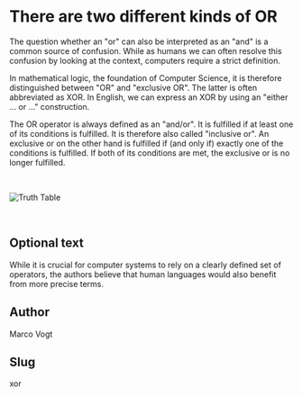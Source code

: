 <!-- BEGIN TITLE -->
# There are two different kinds of OR
<!-- END TITLE -->

<!-- BEGIN BODY -->
The question whether an "or" can also be interpreted as an "and" is a common source of confusion. While as humans we can often resolve this confusion by looking at the context, computers require a strict definition.

In mathematical logic, the foundation of Computer Science, it is therefore distinguished between "OR" and "exclusive OR". The latter is often abbreviated as XOR. In English, we can express an XOR by using an "either … or …" construction.

The OR operator is always defined as an "and/or". It is fulfilled if at least one of its conditions is fulfilled. It is therefore also called "inclusive or". An exclusive or on the other hand is fulfilled if (and only if) exactly one of the conditions is fulfilled. If both of its conditions are met, the exclusive or is no longer fulfilled.
<!-- END BODY -->


<br/>

![Truth Table](../images/image-013-exclusive-or.svg)

<br/>

## Optional text
<!-- BEGIN OPTIONAL -->
While it is crucial for computer systems to rely on a clearly defined set of operators, the authors believe that human languages would also benefit from more precise terms.
<!-- END OPTIONAL -->



## Author
<!-- BEGIN AUTHOR -->
Marco Vogt
<!-- END AUTHOR -->


## Slug
<!-- BEGIN SLUG -->
xor
<!-- END SLUG -->
